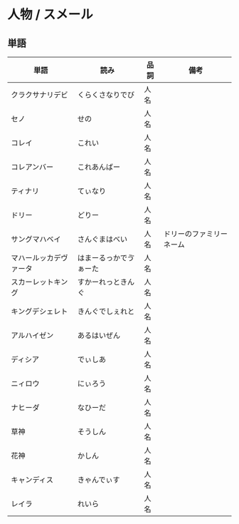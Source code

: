 # 人物 / スメール

## 単語

|単語|読み|品詞|備考|
|---|---|---|---|
|クラクサナリデビ|くらくさなりでび|人名||
|セノ|せの|人名||
|コレイ|これい|人名||
|コレアンバー|これあんばー|人名||
|ティナリ|てぃなり|人名||
|ドリー|どりー|人名||
|サングマハベイ|さんぐまはべい|人名|ドリーのファミリーネーム|
|マハールッカデヴァータ|はまーるっかでゔぁーた|人名||
|スカーレットキング|すかーれっときんぐ|人名||
|キングデシェレト|きんぐでしぇれと|人名||
|アルハイゼン|あるはいぜん|人名||
|ディシア|でぃしあ|人名||
|ニィロウ|にぃろう|人名||
|ナヒーダ|なひーだ|人名||
|草神|そうしん|人名||
|花神|かしん|人名||
|キャンディス|きゃんでぃす|人名||
|レイラ|れいら|人名||